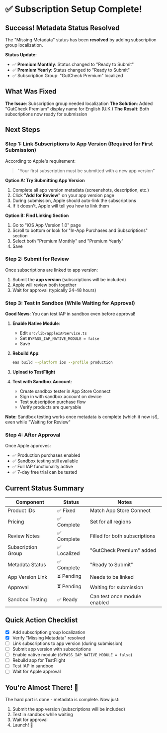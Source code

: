 # ✅ Subscription Setup Complete!

## Success! Metadata Status Resolved

The "Missing Metadata" status has been **resolved** by adding subscription group localization.

**Status Update:**
- ✅ **Premium Monthly**: Status changed to "Ready to Submit"
- ✅ **Premium Yearly**: Status changed to "Ready to Submit"
- ✅ Subscription Group: "GutCheck Premium" localized

## What Was Fixed

**The Issue**: Subscription group needed localization
**The Solution**: Added "GutCheck Premium" display name for English (U.K.)
**The Result**: Both subscriptions now ready for submission

## Next Steps

### Step 1: Link Subscriptions to App Version (Required for First Submission)

According to Apple's requirement:
> "Your first subscription must be submitted with a new app version"

**Option A: Try Submitting App Version**
1. Complete all app version metadata (screenshots, description, etc.)
2. Click **"Add for Review"** on your app version page
3. During submission, Apple should auto-link the subscriptions
4. If it doesn't, Apple will tell you how to link them

**Option B: Find Linking Section**
1. Go to "iOS App Version 1.0" page
2. Scroll to bottom or look for "In-App Purchases and Subscriptions" section
3. Select both "Premium Monthly" and "Premium Yearly"
4. Save

### Step 2: Submit for Review

Once subscriptions are linked to app version:
1. Submit the **app version** (subscriptions will be included)
2. Apple will review both together
3. Wait for approval (typically 24-48 hours)

### Step 3: Test in Sandbox (While Waiting for Approval)

**Good News**: You can test IAP in sandbox even before approval!

1. **Enable Native Module**:
   - Edit `src/lib/appleIAPService.ts`
   - Set `BYPASS_IAP_NATIVE_MODULE = false`
   - Save

2. **Rebuild App**:
   ```bash
   eas build --platform ios --profile production
   ```

3. **Upload to TestFlight**

4. **Test with Sandbox Account**:
   - Create sandbox tester in App Store Connect
   - Sign in with sandbox account on device
   - Test subscription purchase flow
   - Verify products are queryable

**Note**: Sandbox testing works once metadata is complete (which it now is!), even while "Waiting for Review"

### Step 4: After Approval

Once Apple approves:
- ✅ Production purchases enabled
- ✅ Sandbox testing still available
- ✅ Full IAP functionality active
- ✅ 7-day free trial can be tested

## Current Status Summary

| Component | Status | Notes |
|-----------|--------|-------|
| Product IDs | ✅ Fixed | Match App Store Connect |
| Pricing | ✅ Complete | Set for all regions |
| Review Notes | ✅ Complete | Filled for both subscriptions |
| Subscription Group | ✅ Localized | "GutCheck Premium" added |
| Metadata Status | ✅ Complete | "Ready to Submit" |
| App Version Link | ⏳ Pending | Needs to be linked |
| Approval | ⏳ Pending | Waiting for submission |
| Sandbox Testing | ✅ Ready | Can test once module enabled |

## Quick Action Checklist

- [x] Add subscription group localization
- [x] Verify "Missing Metadata" resolved
- [ ] Link subscriptions to app version (during submission)
- [ ] Submit app version with subscriptions
- [ ] Enable native module (`BYPASS_IAP_NATIVE_MODULE = false`)
- [ ] Rebuild app for TestFlight
- [ ] Test IAP in sandbox
- [ ] Wait for Apple approval

## You're Almost There! 🚀

The hard part is done - metadata is complete. Now just:
1. Submit the app version (subscriptions will be included)
2. Test in sandbox while waiting
3. Wait for approval
4. Launch! 🎉

